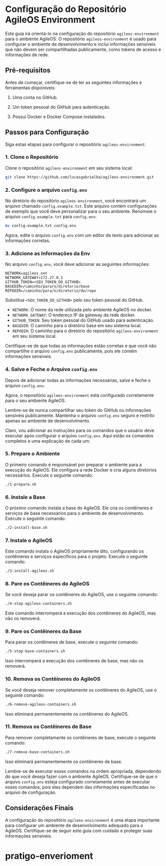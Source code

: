 # Configuração do Repositório AgileOS Environment

Este guia irá orientá-lo na configuração do repositório `agileos-environment` para o ambiente AgileOS. O repositório `agileos-environment` é usado para configurar o ambiente de desenvolvimento e inclui informações sensíveis que não devem ser compartilhadas publicamente, como tokens de acesso e informações de rede.

## Pré-requisitos

Antes de começar, certifique-se de ter as seguintes informações e ferramentas disponíveis:

1. Uma conta no GitHub.

2. Um token pessoal do GitHub para autenticação.

3. Possui Docker e Docker Compose instalados.

## Passos para Configuração

Siga estas etapas para configurar o repositório `agileos-environment`:

### 1. Clone o Repositório

Clone o repositório `agileos-environment` em seu sistema local:

```bash
git clone https://github.com/lucasgabrielba/agileos-environment.git
```

### 2. Configure o arquivo `config.env`

No diretório do repositório `agileos-environment`, você encontrará um arquivo chamado `config.example.txt`. Este arquivo contém configurações de exemplo que você deve personalizar para o seu ambiente. Renomeie o arquivo `config.example.txt` para `config.env`:

```bash
mv config.example.txt config.env
```

Agora, edite o arquivo `config.env` com um editor de texto para adicionar as informações corretas.

### 3. Adicione as Informações da Env

No arquivo `config.env`, você deve adicionar as seguintes informações:

```dotenv
NETWORK=agileos_net
NETWORK_GATEWAY=172.27.0.1
GITHUB_TOKEN=<SEU_TOKEN_DO_GITHUB>
BASEDIR=/caminho/para/o/diretorio/base
REPODIR=/caminho/para/o/diretorio/do/repo
```

Substitua `<SEU_TOKEN_DO_GITHUB>` pelo seu token pessoal do GitHub.

- `NETWORK`: O nome da rede utilizada pelo ambiente AgileOS no docker.
- `NETWORK_GATEWAY`: O endereço IP da gateway da rede docker.
- `GITHUB_TOKEN`: Seu token pessoal do GitHub usado para autenticação.
- `BASEDIR`: O caminho para o diretório base em seu sistema local.
- `REPODIR`: O caminho para o diretório do repositório `agileos-environment` em seu sistema local.

Certifique-se de que todas as informações estão corretas e que você não compartilhe o arquivo `config.env` publicamente, pois ele contém informações sensíveis.

### 4. Salve e Feche o Arquivo `config.env`

Depois de adicionar todas as informações necessárias, salve e feche o arquivo `config.env`.

Agora, o repositório `agileos-environment` está configurado corretamente para o seu ambiente AgileOS.

Lembre-se de nunca compartilhar seu token do GitHub ou informações sensíveis publicamente. Mantenha o arquivo `config.env` seguro e restrito apenas ao ambiente de desenvolvimento.

Claro, vou adicionar as instruções para os comandos que o usuário deve executar após configurar o arquivo `config.env`. Aqui estão os comandos completos e uma explicação de cada um:

### 5. Prepare o Ambiente

O primeiro comando é responsável por preparar o ambiente para a execução do AgileOS. Ele configura a rede Docker e cria alguns diretórios necessários. Execute o seguinte comando:

```bash
./1-prepare.sh
```

### 6. Instale a Base

O próximo comando instala a base do AgileOS. Ele cria os contêineres e serviços de base necessários para o ambiente de desenvolvimento. Execute o seguinte comando:

```bash
./2-install-base.sh
```

### 7. Instale o AgileOS

Este comando instala o AgileOS propriamente dito, configurando os contêineres e serviços específicos para o projeto. Execute o seguinte comando:

```bash
./3-install-agileos.sh
```

### 8. Pare os Contêineres do AgileOS

Se você deseja parar os contêineres do AgileOS, use o seguinte comando:

```bash
./4-stop-agileos-containers.sh
```

Este comando interromperá a execução dos contêineres do AgileOS, mas não os removerá.

### 9. Pare os Contêineres da Base

Para parar os contêineres de base, execute o seguinte comando:

```bash
./5-stop-base-containers.sh
```

Isso interromperá a execução dos contêineres de base, mas não os removerá.

### 10. Remova os Contêineres do AgileOS

Se você deseja remover completamente os contêineres do AgileOS, use o seguinte comando:

```bash
./6-remove-agileos-containers.sh
```

Isso eliminará permanentemente os contêineres do AgileOS.

### 11. Remova os Contêineres de Base

Para remover completamente os contêineres de base, execute o seguinte comando:

```bash
./7-remove-base-containers.sh
```

Isso eliminará permanentemente os contêineres de base.

Lembre-se de executar esses comandos na ordem apropriada, dependendo do que você deseja fazer com o ambiente AgileOS. Certifique-se de que o arquivo `config.env` esteja configurado corretamente antes de executar esses comandos, pois eles dependem das informações especificadas no arquivo de configuração.

## Considerações Finais

A configuração do repositório `agileos-environment` é uma etapa importante para configurar um ambiente de desenvolvimento adequado para o AgileOS. Certifique-se de seguir este guia com cuidado e proteger suas informações sensíveis.
# pratigo-enverioment
